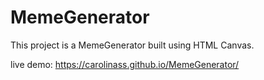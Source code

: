 # MemeGenerator
This project is a MemeGenerator built using HTML Canvas.

live demo: https://carolinass.github.io/MemeGenerator/
